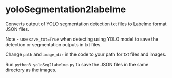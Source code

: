 # yoloSegmentation2labelme
Converts output of YOLO segmentation detection txt files to Labelme format JSON files.

Note - use `save_txt=True` when detecting using YOLO model to save the detection or segmentation outputs in txt files.

Change `path` and `image_dir` in the code to your path for txt files and images.

Run `python3 yoloSeg2labelme.py` to save the JSON files in the same directory as the images.
